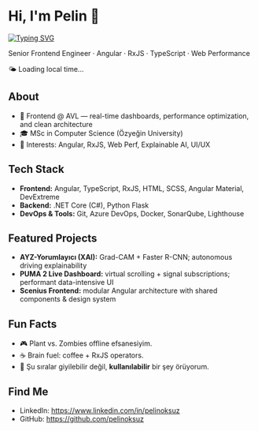 # Hi, I'm Pelin 👋

[![Typing SVG](https://readme-typing-svg.demolab.com?font=Fira+Code&pause=1000&width=435&lines=Frontend+Engineer+%7C+Angular+%26+RxJS;Performance+Optimization)](https://git.io/typing-svg)


Senior Frontend Engineer · Angular · RxJS · TypeScript · Web Performance

<!-- DYNAMIC-GREETING:START -->
🌤️ Loading local time...
<!-- DYNAMIC-GREETING:END -->

## About
- 🚀 Frontend @ AVL — real-time dashboards, performance optimization, and clean architecture
- 🎓 MSc in Computer Science (Özyeğin University)
- 🧠 Interests: Angular, RxJS, Web Perf, Explainable AI, UI/UX

## Tech Stack
- **Frontend:** Angular, TypeScript, RxJS, HTML, SCSS, Angular Material, DevExtreme  
- **Backend:** .NET Core (C#), Python Flask  
- **DevOps & Tools:** Git, Azure DevOps, Docker, SonarQube, Lighthouse

## Featured Projects
- **AYZ-Yorumlayıcı (XAI):** Grad-CAM + Faster R-CNN; autonomous driving explainability  
- **PUMA 2 Live Dashboard:** virtual scrolling + signal subscriptions; performant data-intensive UI  
- **Scenius Frontend:** modular Angular architecture with shared components & design system

## Fun Facts
- 🎮 Plant vs. Zombies offline efsanesiyim.
- ☕ Brain fuel: coffee + RxJS operators.
- 🧶 Şu sıralar giyilebilir değil, **kullanılabilir** bir şey örüyorum.

## Find Me
- LinkedIn: https://www.linkedin.com/in/pelinoksuz
- GitHub: https://github.com/pelinoksuz

